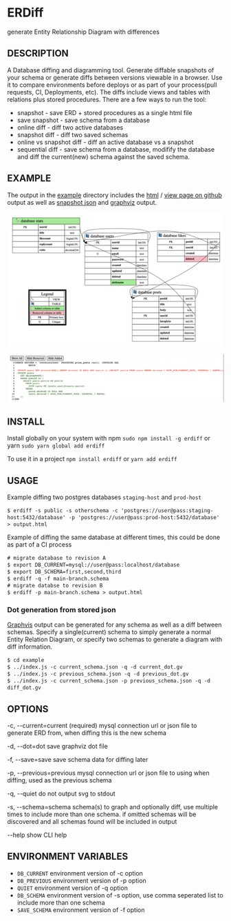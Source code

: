 # ERDiff

  generate Entity Relationship Diagram with differences

## DESCRIPTION

A Database diffing and diagramming tool.  Generate diffable snapshots of your schema or generate diffs between versions viewable in a browser.  Use it to compare environments before deploys or as part of your process(pull requests, CI, Deployments, etc).  The diffs include views and tables with relations plus stored procedures. There are a few ways to run the tool:

* snapshot - save ERD + stored procedures as a single html file
* save snapshot - save schema from a database
* online diff - diff two active databases 
* snapshot diff - diff two saved schemas
* online vs snapshot diff - diff an active database vs a snapshot
* sequential diff - save schema from a database, modifify the database and diff the current(new) schema against the saved schema.

## EXAMPLE

The output in the [example](example/) directory includes the [html](example/example.html) / [view page on github](https://htmlpreview.github.io/?https://github.com/inmotionsoftware/erdiff/blob/update-docs/example/example.html) output as well as [snapshot json](example/current_schema.json) and [graphviz](example/diff_dot.gv) output.

![Example graph rendered showing a legend, three tables, and one view with colors indicating changes where a column was added, a column was removed and the view is new](example/graph.png)

![Example stored procedure diff showing colored text indicating unchanged, removed, and added lines to a very silly stored procedure](example/procedure.png)

## INSTALL

Install globally on your system with npm `sudo npm install -g erdiff` or yarn `sudo yarn global add erdiff`

To use it in a project `npm install erdiff` or `yarn add erdiff`

## USAGE

Example diffing two postgres databases `staging-host` and `prod-host` 
```Shell
$ erdiff -s public -s otherschema -c 'postgres://user@pass:staging-host:5432/database' -p 'postgres://user@pass:prod-host:5432/database' > output.html
```

Example of diffing the same database at different times, this could be done as part of a CI process

```Shell
# migrate database to revision A
$ export DB_CURRENT=mysql://user@pass:localhost/database
$ export DB_SCHEMA=first,second,third
$ erdiff -q -f main-branch.schema
# migrate databse to revision B
$ erdiff -p main-branch.schema > output.html
```

### Dot generation from stored json

[Graphvis](https://graphviz.org) output can be generated for any schema as well as a diff between schemas. Specify a single(current) schema to simply generate a normal Entity Relation Diagram, or specify two schemas to generate a diagram with diff information.

```Shell
$ cd example
$ ../index.js -c current_schema.json -q -d current_dot.gv
$ ../index.js -c previous_schema.json -q -d previous_dot.gv
$ ../index.js -c current_schema.json -p previous_schema.json -q -d diff_dot.gv
```


## OPTIONS
  -c, --current=current    (required) mysql connection url or json file to
                           generate ERD from, when diffing this is the new
                           schema

  -d, --dot=dot            save graphviz dot file

  -f, --save=save          save schema data for diffing later

  -p, --previous=previous  mysql connection url or json file to using when
                           diffing, used as the previous schema

  -q, --quiet              do not output svg to stdout

  -s, --schema=schema      schema(s) to graph and optionally diff, use multiple times to include more than one schema.
                           if omitted schemas will be discovered and all schemas found will be included in output

  --help                   show CLI help

## ENVIRONMENT VARIABLES

  * `DB_CURRENT`               environment version of -c option
  * `DB_PREVIOUS`              environment version of -p option
  * `QUIET`                    environment version of -q option
  * `DB_SCHEMA`                environment version of -s option, use comma seperated list to include more than one schema
  * `SAVE_SCHEMA`              environment version of -f option

